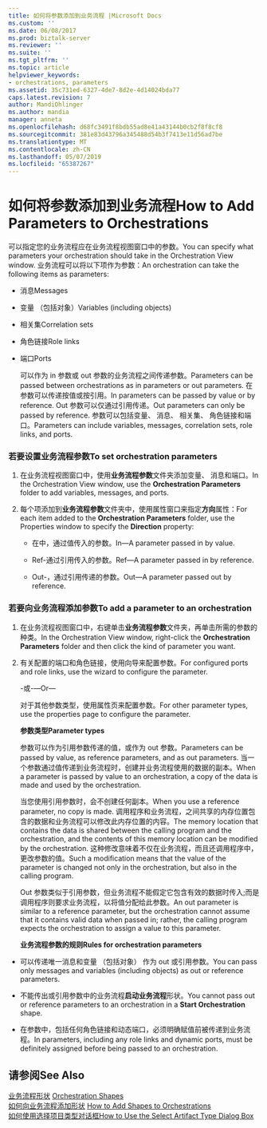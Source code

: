 ```yaml
---
title: 如何将参数添加到业务流程 |Microsoft Docs
ms.custom: ''
ms.date: 06/08/2017
ms.prod: biztalk-server
ms.reviewer: ''
ms.suite: ''
ms.tgt_pltfrm: ''
ms.topic: article
helpviewer_keywords:
- orchestrations, parameters
ms.assetid: 35c731ed-6327-4de7-8d2e-4d14024bda77
caps.latest.revision: 7
author: MandiOhlinger
ms.author: mandia
manager: anneta
ms.openlocfilehash: d68fc3491f8bdb55ad8e41a43144b0cb2f8f8cf8
ms.sourcegitcommit: 381e83d43796a345488d54b3f7413e11d56ad7be
ms.translationtype: MT
ms.contentlocale: zh-CN
ms.lasthandoff: 05/07/2019
ms.locfileid: "65387267"
---
```

# <a name="how-to-add-parameters-to-orchestrations"></a><span data-ttu-id="473f2-102">如何将参数添加到业务流程</span><span class="sxs-lookup"><span data-stu-id="473f2-102">How to Add Parameters to Orchestrations</span></span>
<span data-ttu-id="473f2-103">可以指定您的业务流程应在业务流程视图窗口中的参数。</span><span class="sxs-lookup"><span data-stu-id="473f2-103">You can specify what parameters your orchestration should take in the Orchestration View window.</span></span> <span data-ttu-id="473f2-104">业务流程可以将以下项作为参数：</span><span class="sxs-lookup"><span data-stu-id="473f2-104">An orchestration can take the following items as parameters:</span></span>  
  
- <span data-ttu-id="473f2-105">消息</span><span class="sxs-lookup"><span data-stu-id="473f2-105">Messages</span></span>  
  
- <span data-ttu-id="473f2-106">变量 （包括对象）</span><span class="sxs-lookup"><span data-stu-id="473f2-106">Variables (including objects)</span></span>  
  
- <span data-ttu-id="473f2-107">相关集</span><span class="sxs-lookup"><span data-stu-id="473f2-107">Correlation sets</span></span>  
  
- <span data-ttu-id="473f2-108">角色链接</span><span class="sxs-lookup"><span data-stu-id="473f2-108">Role links</span></span>  
  
- <span data-ttu-id="473f2-109">端口</span><span class="sxs-lookup"><span data-stu-id="473f2-109">Ports</span></span>  
  
  <span data-ttu-id="473f2-110">可以作为 in 参数或 out 参数的业务流程之间传递参数。</span><span class="sxs-lookup"><span data-stu-id="473f2-110">Parameters can be passed between orchestrations as in parameters or out parameters.</span></span> <span data-ttu-id="473f2-111">在参数可以传递按值或按引用。</span><span class="sxs-lookup"><span data-stu-id="473f2-111">In parameters can be passed by value or by reference.</span></span> <span data-ttu-id="473f2-112">Out 参数可以仅通过引用传递。</span><span class="sxs-lookup"><span data-stu-id="473f2-112">Out parameters can only be passed by reference.</span></span> <span data-ttu-id="473f2-113">参数可以包括变量、 消息、 相关集、 角色链接和端口。</span><span class="sxs-lookup"><span data-stu-id="473f2-113">Parameters can include variables, messages, correlation sets, role links, and ports.</span></span>  
  
### <a name="to-set-orchestration-parameters"></a><span data-ttu-id="473f2-114">若要设置业务流程参数</span><span class="sxs-lookup"><span data-stu-id="473f2-114">To set orchestration parameters</span></span>  
  
1.  <span data-ttu-id="473f2-115">在业务流程视图窗口中，使用**业务流程参数**文件夹添加变量、 消息和端口。</span><span class="sxs-lookup"><span data-stu-id="473f2-115">In the Orchestration View window, use the **Orchestration Parameters** folder to add variables, messages, and ports.</span></span>  
  
2.  <span data-ttu-id="473f2-116">每个项添加到**业务流程参数**文件夹中，使用属性窗口来指定**方向**属性：</span><span class="sxs-lookup"><span data-stu-id="473f2-116">For each item added to the **Orchestration Parameters** folder, use the Properties window to specify the **Direction** property:</span></span>  
  
    -   <span data-ttu-id="473f2-117">在中，通过值传入的参数。</span><span class="sxs-lookup"><span data-stu-id="473f2-117">In—A parameter passed in by value.</span></span>  
  
    -   <span data-ttu-id="473f2-118">Ref-通过引用传入的参数。</span><span class="sxs-lookup"><span data-stu-id="473f2-118">Ref—A parameter passed in by reference.</span></span>  
  
    -   <span data-ttu-id="473f2-119">Out-，通过引用传递的参数。</span><span class="sxs-lookup"><span data-stu-id="473f2-119">Out—A parameter passed out by reference.</span></span>  
  
### <a name="to-add-a-parameter-to-an-orchestration"></a><span data-ttu-id="473f2-120">若要向业务流程添加参数</span><span class="sxs-lookup"><span data-stu-id="473f2-120">To add a parameter to an orchestration</span></span>  
  
1. <span data-ttu-id="473f2-121">在业务流程视图窗口中，右键单击**业务流程参数**文件夹，再单击所需的参数的种类。</span><span class="sxs-lookup"><span data-stu-id="473f2-121">In the Orchestration View window, right-click the **Orchestration Parameters** folder and then click the kind of parameter you want.</span></span>  
  
2. <span data-ttu-id="473f2-122">有关配置的端口和角色链接，使用向导来配置参数。</span><span class="sxs-lookup"><span data-stu-id="473f2-122">For configured ports and role links, use the wizard to configure the parameter.</span></span>  
  
    <span data-ttu-id="473f2-123">-或-</span><span class="sxs-lookup"><span data-stu-id="473f2-123">—Or—</span></span>  
  
    <span data-ttu-id="473f2-124">对于其他参数类型，使用属性页来配置参数。</span><span class="sxs-lookup"><span data-stu-id="473f2-124">For other parameter types, use the properties page to configure the parameter.</span></span>  
  
   <span data-ttu-id="473f2-125">**参数类型**</span><span class="sxs-lookup"><span data-stu-id="473f2-125">**Parameter types**</span></span>  
  
   <span data-ttu-id="473f2-126">参数可以作为引用参数传递的值，或作为 out 参数。</span><span class="sxs-lookup"><span data-stu-id="473f2-126">Parameters can be passed by value, as reference parameters, and as out parameters.</span></span> <span data-ttu-id="473f2-127">当一个参数通过值传递到业务流程时，创建并业务流程使用的数据的副本。</span><span class="sxs-lookup"><span data-stu-id="473f2-127">When a parameter is passed by value to an orchestration, a copy of the data is made and used by the orchestration.</span></span>  
  
   <span data-ttu-id="473f2-128">当您使用引用参数时，会不创建任何副本。</span><span class="sxs-lookup"><span data-stu-id="473f2-128">When you use a reference parameter, no copy is made.</span></span> <span data-ttu-id="473f2-129">调用程序和业务流程，之间共享的内存位置包含的数据和业务流程可以修改此内存位置的内容。</span><span class="sxs-lookup"><span data-stu-id="473f2-129">The memory location that contains the data is shared between the calling program and the orchestration, and the contents of this memory location can be modified by the orchestration.</span></span> <span data-ttu-id="473f2-130">这种修改意味着不仅在业务流程，而且还调用程序中，更改参数的值。</span><span class="sxs-lookup"><span data-stu-id="473f2-130">Such a modification means that the value of the parameter is changed not only in the orchestration, but also in the calling program.</span></span>  
  
   <span data-ttu-id="473f2-131">Out 参数类似于引用参数，但业务流程不能假定它包含有效的数据时传入;而是调用程序则要求业务流程，以将值分配给此参数。</span><span class="sxs-lookup"><span data-stu-id="473f2-131">An out parameter is similar to a reference parameter, but the orchestration cannot assume that it contains valid data when passed in; rather, the calling program expects the orchestration to assign a value to this parameter.</span></span>  
  
   <span data-ttu-id="473f2-132">**业务流程参数的规则**</span><span class="sxs-lookup"><span data-stu-id="473f2-132">**Rules for orchestration parameters**</span></span>  
  
-   <span data-ttu-id="473f2-133">可以传递唯一消息和变量 （包括对象） 作为 out 或引用参数。</span><span class="sxs-lookup"><span data-stu-id="473f2-133">You can pass only messages and variables (including objects) as out or reference parameters.</span></span>  
  
-   <span data-ttu-id="473f2-134">不能传出或引用参数中的业务流程**启动业务流程**形状。</span><span class="sxs-lookup"><span data-stu-id="473f2-134">You cannot pass out or reference parameters to an orchestration in a **Start Orchestration** shape.</span></span>  
  
-   <span data-ttu-id="473f2-135">在参数中，包括任何角色链接和动态端口，必须明确赋值前被传递到业务流程。</span><span class="sxs-lookup"><span data-stu-id="473f2-135">In parameters, including any role links and dynamic ports, must be definitely assigned before being passed to an orchestration.</span></span>  
  
## <a name="see-also"></a><span data-ttu-id="473f2-136">请参阅</span><span class="sxs-lookup"><span data-stu-id="473f2-136">See Also</span></span>  
 <span data-ttu-id="473f2-137">[业务流程形状](../core/orchestration-shapes.md) </span><span class="sxs-lookup"><span data-stu-id="473f2-137">[Orchestration Shapes](../core/orchestration-shapes.md) </span></span>  
 <span data-ttu-id="473f2-138">[如何向业务流程添加形状](../core/how-to-add-shapes-to-orchestrations.md) </span><span class="sxs-lookup"><span data-stu-id="473f2-138">[How to Add Shapes to Orchestrations](../core/how-to-add-shapes-to-orchestrations.md) </span></span>  
 [<span data-ttu-id="473f2-139">如何使用选择项目类型对话框</span><span class="sxs-lookup"><span data-stu-id="473f2-139">How to Use the Select Artifact Type Dialog Box</span></span>](../core/how-to-use-the-select-artifact-type-dialog-box.md)